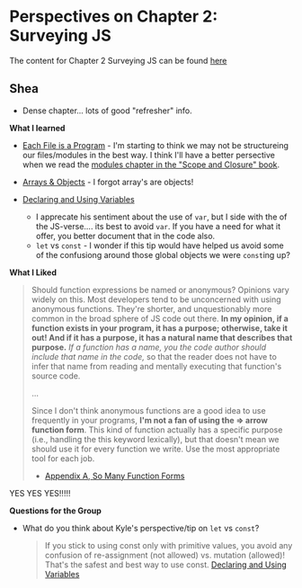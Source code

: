 # Perspectives on Chapter 2: Surveying JS
The content for Chapter 2 Surveying JS can be found [here](https://github.com/getify/You-Dont-Know-JS/blob/2nd-ed/get-started/ch2.md)

## Shea

- Dense chapter... lots of good "refresher" info.

**What I learned**
- [Each File is a Program](https://github.com/getify/You-Dont-Know-JS/blob/2nd-ed/get-started/ch2.md#each-file-is-a-program) - I'm starting to think we may not be structureing our files/modules in the best way.  I think I'll have a better persective when we read the [modules chapter in the "Scope and Closure" book](https://github.com/getify/You-Dont-Know-JS/blob/2nd-ed/scope-closures/ch8.md).

- [Arrays & Objects](https://github.com/getify/You-Dont-Know-JS/blob/2nd-ed/get-started/ch2.md#arrays-and-objects) - I forgot array's are objects!
- [Declaring and Using Variables](https://github.com/getify/You-Dont-Know-JS/blob/2nd-ed/get-started/ch2.md#declaring-and-using-variables) 
  - I apprecate his sentiment about the use of `var`, but I side with the of the JS-verse.... its best to avoid `var`.  If you have a need for what it offer, you better document that in the code also.
  - `let` vs `const` - I wonder if this tip would have helped us avoid some of the confusiong around those global objects we were `const`ing up?

**What I Liked**
> Should function expressions be named or anonymous? Opinions vary widely on this. Most developers tend to be unconcerned with using anonymous functions. They're shorter, and unquestionably more common in the broad sphere of JS code out there.
> **In my opinion, if a function exists in your program, it has a purpose; otherwise, take it out! And if it has a purpose, it has a natural name that describes that purpose.**
> *If a function has a name, you the code author should include that name in the code,* so that the reader does not have to infer that name from reading and mentally executing that function's source code.
> 
> ...
> 
> Since I don't think anonymous functions are a good idea to use frequently in your programs, **I'm not a fan of using the => arrow function form**. This kind of function actually has a specific purpose (i.e., handling the this keyword lexically), but that doesn't mean we should use it for every function we write. Use the most appropriate tool for each job.
> - [Appendix A, So Many Function Forms](https://github.com/getify/You-Dont-Know-JS/blob/2nd-ed/get-started/apA.md#so-many-function-forms)

YES YES YES!!!!!

**Questions for the Group**
- What do you think about Kyle's perspective/tip on `let` vs `const`?
  > If you stick to using const only with primitive values, you avoid any confusion of re-assignment (not allowed) vs. mutation (allowed)! That's the safest and best way to use const. [Declaring and Using Variables](https://github.com/getify/You-Dont-Know-JS/blob/2nd-ed/get-started/ch2.md#declaring-and-using-variables)  

